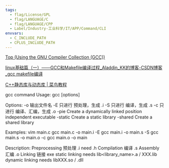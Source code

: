 ```yaml
---
tags:
  - flag/License/GPL
  - flag/LANGUAGE/C
  - flag/LANGUAGE/CPP
  - Label/Industry-工业科学/IT/APP/Command/CLI
envvars:
  - C_INCLUDE_PATH
  - CPLUS_INCLUDE_PATH
---
```


[Top (Using the GNU Compiler Collection (GCC))](https://gcc.gnu.org/onlinedocs/gcc/index.html)

[linux基础篇（一）——GCC和Makefile编译过程_Aladdin_KK的博客-CSDN博客_gcc makefile编译](https://blog.csdn.net/sinat_31039061/article/details/98885275)

[C++静态库与动态库 | 菜鸟教程](https://www.runoob.com/w3cnote/cpp-static-library-and-dynamic-library.html)


gcc command
Usage:
    gcc [options] <files>

Options:
    -o <filename>    输出文件名
    -E    只进行 预处理，生成 .i
    -S    只进行 编译，生成 .s
    -c    只进行 编译、汇编，生成 .o
    -pie    Create a dynamically linked position independent executable
    -static    Create a static library
    -shared    Create a shared library

Examples:
    vim main.c
    gcc main.c    -o main.i -E
    gcc main.i    -o main.s -S
    gcc main.s    -o main.o -c
    gcc main.o    -o main

Description:
    Preprocessing 预处理    .i
        need .h
    Compilation 编译    .s
    Assembly 汇编    .o
    Linking 链接    exe
        static linking needs lib<library_name>.a / XXX.lib
        dynamic linking needs libXXX.so / .dll